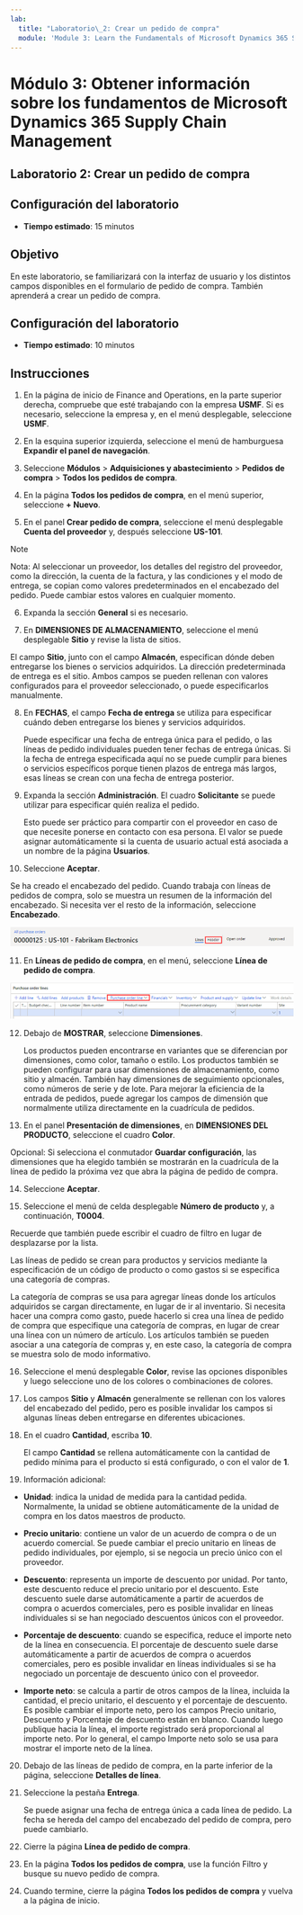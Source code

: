 ```yaml
---
lab:
  title: "Laboratorio\_2: Crear un pedido de compra"
  module: 'Module 3: Learn the Fundamentals of Microsoft Dynamics 365 Supply Chain Management'
---
```


# Módulo 3: Obtener información sobre los fundamentos de Microsoft Dynamics 365 Supply Chain Management

## Laboratorio 2: Crear un pedido de compra

## Configuración del laboratorio

   - **Tiempo estimado**: 15 minutos

## Objetivo

En este laboratorio, se familiarizará con la interfaz de usuario y los distintos campos disponibles en el formulario de pedido de compra. También aprenderá a crear un pedido de compra.


## Configuración del laboratorio

   - **Tiempo estimado**: 10 minutos

## Instrucciones

1. En la página de inicio de Finance and Operations, en la parte superior derecha, compruebe que esté trabajando con la empresa **USMF**. Si es necesario, seleccione la empresa y, en el menú desplegable, seleccione **USMF**.

2. En la esquina superior izquierda, seleccione el menú de hamburguesa **Expandir el panel de navegación**.

3. Seleccione **Módulos** > **Adquisiciones y abastecimiento** > **Pedidos de compra** > **Todos los pedidos de compra**.

4. En la página **Todos los pedidos de compra**, en el menú superior, seleccione **+ Nuevo**.

5. En el panel **Crear pedido de compra**, seleccione el menú desplegable **Cuenta del proveedor** y, después seleccione **US-101**.

> [!NOTE]
> Nota: Al seleccionar un proveedor, los detalles del registro del proveedor, como la dirección, la cuenta de la factura, y las condiciones y el modo de entrega, se copian como valores predeterminados en el encabezado del pedido. Puede cambiar estos valores en cualquier momento.

6.  Expanda la sección **General** si es necesario.

7. En **DIMENSIONES DE ALMACENAMIENTO**, seleccione el menú desplegable **Sitio** y revise la lista de sitios.

El campo **Sitio**, junto con el campo **Almacén**, especifican dónde deben entregarse los bienes o servicios adquiridos. La dirección predeterminada de entrega es el sitio.  Ambos campos se pueden rellenan con valores configurados para el proveedor seleccionado, o puede especificarlos manualmente.

8.  En **FECHAS**, el campo **Fecha de entrega** se utiliza para especificar cuándo deben entregarse los bienes y servicios adquiridos.

    Puede especificar una fecha de entrega única para el pedido, o las líneas de pedido individuales pueden tener fechas de entrega únicas.  Si la fecha de entrega especificada aquí no se puede cumplir para bienes o servicios específicos porque tienen plazos de entrega más largos, esas líneas se crean con una fecha de entrega posterior.

9. Expanda la sección **Administración**. El cuadro **Solicitante** se puede utilizar para especificar quién realiza el pedido.

    Esto puede ser práctico para compartir con el proveedor en caso de que necesite ponerse en contacto con esa persona. El valor se puede asignar automáticamente si la cuenta de usuario actual está asociada a un nombre de la página **Usuarios**.

10. Seleccione **Aceptar**.

Se ha creado el encabezado del pedido. Cuando trabaja con líneas de pedidos de compra, solo se muestra un resumen de la información del encabezado. Si necesita ver el resto de la información, seleccione **Encabezado**.

![Captura de pantalla que muestra el encabezado de los pedidos donde aparece el resumen de la información de estos. La palabra Encabezado aparece resaltada.](./media/03-learn-the-fundamentals-of-dynamics-365-supply-chain-management-17.png)

11. En **Líneas de pedido de compra**, en el menú, seleccione **Línea de pedido de compra**.

![Captura de pantalla que muestra las líneas de pedidos de compra.](./media/03-learn-the-fundamentals-of-dynamics-365-supply-chain-management-18.png)

12. Debajo de **MOSTRAR**, seleccione **Dimensiones**.

    Los productos pueden encontrarse en variantes que se diferencian por dimensiones, como color, tamaño o estilo. Los productos también se pueden configurar para usar dimensiones de almacenamiento, como sitio y almacén.  También hay dimensiones de seguimiento opcionales, como números de serie y de lote.  Para mejorar la eficiencia de la entrada de pedidos, puede agregar los campos de dimensión que normalmente utiliza directamente en la cuadrícula de pedidos.

13.  En el panel **Presentación de dimensiones**, en **DIMENSIONES DEL PRODUCTO**, seleccione el cuadro **Color**.

Opcional: Si selecciona el conmutador **Guardar configuración**, las dimensiones que ha elegido también se mostrarán en la cuadrícula de la línea de pedido la próxima vez que abra la página de pedido de compra.

14. Seleccione **Aceptar**.

15. Seleccione el menú de celda desplegable **Número de producto** y, a continuación, **T0004**.

Recuerde que también puede escribir el cuadro de filtro en lugar de desplazarse por la lista.

Las líneas de pedido se crean para productos y servicios mediante la especificación de un código de producto o como gastos si se especifica una categoría de compras.

La categoría de compras se usa para agregar líneas donde los artículos adquiridos se cargan directamente, en lugar de ir al inventario. Si necesita hacer una compra como gasto, puede hacerlo si crea una línea de pedido de compra que especifique una categoría de compras, en lugar de crear una línea con un número de artículo. Los artículos también se pueden asociar a una categoría de compras y, en este caso, la categoría de compra se muestra solo de modo informativo.

16. Seleccione el menú desplegable **Color**, revise las opciones disponibles y luego seleccione uno de los colores o combinaciones de colores.

17. Los campos **Sitio** y **Almacén** generalmente se rellenan con los valores del encabezado del pedido, pero es posible invalidar los campos si algunas líneas deben entregarse en diferentes ubicaciones.

18. En el cuadro **Cantidad**, escriba **10**.

    El campo **Cantidad** se rellena automáticamente con la cantidad de pedido mínima para el producto si está configurado, o con el valor de **1**.

19. Información adicional:

- **Unidad**: indica la unidad de medida para la cantidad pedida. Normalmente, la unidad se obtiene automáticamente de la unidad de compra en los datos maestros de producto.

- **Precio unitario**: contiene un valor de un acuerdo de compra o de un acuerdo comercial. Se puede cambiar el precio unitario en líneas de pedido individuales, por ejemplo, si se negocia un precio único con el proveedor.

- **Descuento**: representa un importe de descuento por unidad. Por tanto, este descuento reduce el precio unitario por el descuento. Este descuento suele darse automáticamente a partir de acuerdos de compra o acuerdos comerciales, pero es posible invalidar en líneas individuales si se han negociado descuentos únicos con el proveedor.

- **Porcentaje de descuento**: cuando se especifica, reduce el importe neto de la línea en consecuencia. El porcentaje de descuento suele darse automáticamente a partir de acuerdos de compra o acuerdos comerciales, pero es posible invalidar en líneas individuales si se ha negociado un porcentaje de descuento único con el proveedor.

- **Importe neto**: se calcula a partir de otros campos de la línea, incluida la cantidad, el precio unitario, el descuento y el porcentaje de descuento. Es posible cambiar el importe neto, pero los campos Precio unitario, Descuento y Porcentaje de descuento están en blanco. Cuando luego publique hacia la línea, el importe registrado será proporcional al importe neto. Por lo general, el campo Importe neto solo se usa para mostrar el importe neto de la línea.

20. Debajo de las líneas de pedido de compra, en la parte inferior de la página, seleccione **Detalles de línea**.

21. Seleccione la pestaña **Entrega**.

    Se puede asignar una fecha de entrega única a cada línea de pedido. La fecha se hereda del campo del encabezado del pedido de compra, pero puede cambiarlo.

22.  Cierre la página **Línea de pedido de compra**.

23.  En la página **Todos los pedidos de compra**, use la función Filtro y busque su nuevo pedido de compra.

24. Cuando termine, cierre la página **Todos los pedidos de compra** y vuelva a la página de inicio.

